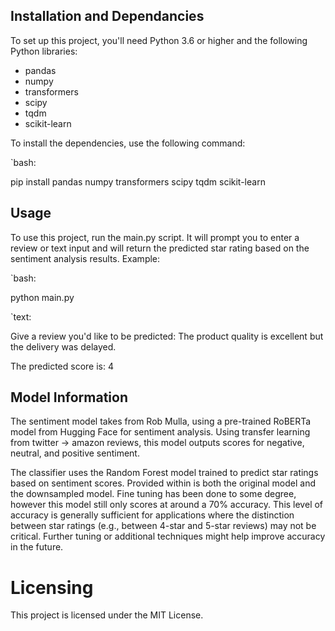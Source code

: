 ## Installation and Dependancies

To set up this project, you'll need Python 3.6 or higher and the following Python libraries:

- pandas
- numpy
- transformers
- scipy
- tqdm
- scikit-learn

To install the dependencies, use the following command:

`bash:

pip install pandas numpy transformers scipy tqdm scikit-learn


## Usage
To use this project, run the main.py script. It will prompt you to enter a review or text input and will return the predicted star rating based on the sentiment analysis results.
Example:

`bash:

python main.py

`text:

Give a review you'd like to be predicted:
The product quality is excellent but the delivery was delayed.

The predicted score is: 4



## Model Information
The sentiment model takes from Rob Mulla, using a pre-trained RoBERTa model from Hugging Face for sentiment analysis. 
Using transfer learning from twitter -> amazon reviews, this model outputs scores for negative, neutral, and positive sentiment. 

The classifier uses the Random Forest model trained to predict star ratings based on sentiment scores.
Provided within is both the original model and the downsampled model.
Fine tuning has been done to some degree, however this model still only scores at around a 70% accuracy.
This level of accuracy is generally sufficient for applications where the distinction between star ratings (e.g., between 4-star and 5-star reviews) may not be critical. 
Further tuning or additional techniques might help improve accuracy in the future.



# Licensing 
This project is licensed under the MIT License.

